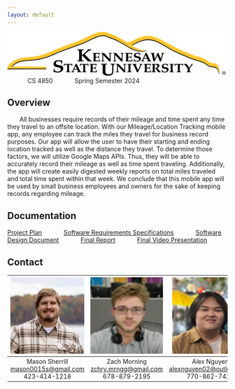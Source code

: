 ```yaml
---
layout: default
---
```

<img src="assets/images/KSULogo.png" alt="Kennesaw State University Logo" width ="500" height="100"/> &emsp;&emsp;&emsp; CS 4850 &emsp;&emsp;&emsp; Spring Semester 2024

## Overview
&emsp;&emsp;All businesses require records of their mileage and time spent any time they travel to an offsite location. With our Mileage/Location Tracking mobile app, any employee can track the miles they travel for business record purposes. Our app will allow the user to have their starting and ending location tracked as well as the distance they travel. To determine those factors, we will utilize Google Maps APIs. Thus, they will be able to accurately record their mileage as well as time spent traveling. Additionally, the app will create easily digested weekly reports on total miles traveled and total time spent within that week. We conclude that this mobile app will be used by small business employees and owners for the sake of keeping records regarding mileage.



## Documentation

[Project Plan](https://acrobat.adobe.com/id/urn:aaid:sc:VA6C2:af3f00b3-bc15-463b-b6d2-95568410b9c1) &emsp;&emsp;&emsp; [Software Requirements Specifications](https://acrobat.adobe.com/id/urn:aaid:sc:va6c2:02623443-0823-4ba0-8b0a-c345fd21bb88) &emsp;&emsp;&emsp; [Software Design Document](https://acrobat.adobe.com/id/urn:aaid:sc:VA6C2:e26f550f-3926-4967-954b-5801b2f89d5f) &emsp;&emsp;&emsp; [Final Report](https://acrobat.adobe.com/id/urn:aaid:sc:VA6C2:d02e2d54-60fc-4a36-b68d-85aa8fcbfb2c) &emsp;&emsp;&emsp; [Final Video Presentation](https://www.youtube.com/watch?v=lYD2DLWCduU)



## Contact

|<img src="assets/images/Mason.png" alt="Mason Sherrill" width="175" height="175"/> | <img src="assets/images/Zach.png" alt="Zach Morning" width="175" height="175"/> | <img src="assets/images/Alex.png" alt="Alex Nguyen" width="175" height="175"/> | <img src="assets/images/Brian.png" alt="Brian Nghiem" width="175" height="175"/> | <img src="assets/images/Shaun.png" alt="Shaun Teague" width="175" height="175"/>   
|:---------------:|:----------------------------:|:---:|:---:|:---:
|Mason Sherrill <br> <mason0015s@gmail.com> <br>  423-414-1218| Zach Morning <br> <zchry.mrngg@gmail.com> <br> 678-879-2195|Alex Nguyen  <br> <alexnguyen02@outlook.com> <br> 770-862-7410 |Brian Nghiem <br> <brian.nghiem06@gmail.com> <br> 678-216-9379|Shaun Teague <br> <shaunteague06@outlook.com> <br> 207-352-8811

 


